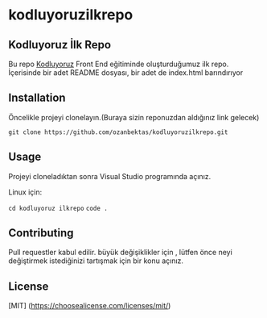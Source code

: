 # kodluyoruzilkrepo

## Kodluyoruz İlk Repo

Bu repo [Kodluyoruz](https://kodluyoruz.org/tr/kodluyoruz/) Front End eğitiminde oluşturduğumuz ilk repo. İçerisinde bir adet README dosyası, bir adet de index.html barındırıyor

## Installation

Öncelikle projeyi clonelayın.(Buraya sizin reponuzdan aldığınız link gelecek)

`git clone https://github.com/ozanbektas/kodluyoruzilkrepo.git`

## Usage

Projeyi cloneladıktan sonra Visual Studio programında açınız.

Linux için:

`cd kodluyoruz ilkrepo`
`code .`

## Contributing

Pull requestler kabul edilir. büyük değişiklikler için , lütfen önce neyi değiştirmek istediğinizi tartışmak için bir konu açınız.

## License

[MIT] (https://choosealicense.com/licenses/mit/)



